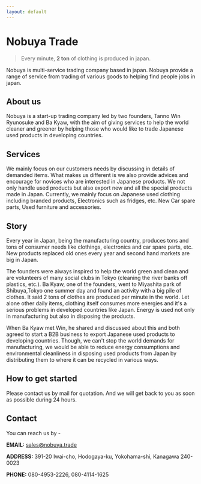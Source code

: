 ```yaml
---
layout: default
---
```



# Nobuya Trade

> Every minute, **2 ton** of clothing is produced in japan.

Nobuya is multi-service trading company based in japan. Nobuya provide a range of service from trading of various goods to helping find people jobs in japan.

## About us

Nobuya is a start-up trading company led by two founders, Tanno Win Ryunosuke and Ba Kyaw, with the aim of giving services 
to help the world cleaner and greener by helping those who would like to trade Japanese used products in developing countries.


## Services
We mainly focus on our customers needs by discussing in details of demanded items.
What makes us different is we also provide advices and encourage for novices who are interested in Japanese products.
We not only handle used products but also export new and all the special products made in Japan.
Currently, we mainly focus on 
Japanese used clothing including branded products, 
Electronics such as fridges, etc.
New Car spare parts,
Used furniture and accessories.

## Story

Every year in Japan, being the manufacturing country, produces tons and tons of consumer needs like clothings,
electronics and car spare parts, etc.
New products replaced old ones every year and second hand markets are big in Japan.


The founders were always inspired to help the world green and clean and are volunteers of many social clubs in Tokyo 
(cleaning the river banks off plastics, etc.).
Ba Kyaw, one of the founders, went to Miyashita park of Shibuya,Tokyo one summer day and found an activity with a big pile of clothes.
It said 2 tons of clothes are produced per minute in the world.
Let alone other daily items, clothing itself consumes more energies and it's a serious problems in developed countries like Japan.
Energy is used not only in manufacturing but also in disposing the products.

 
When Ba Kyaw met Win, he shared and discussed about this and both agreed to start a B2B business to export Japanese used products
to developing countries.
Though, we can't stop the world demands for manufacturing, we would be able to reduce energy consumptions and environmental cleanliness
in disposing used products from Japan by distributing them to where it can be recycled in various ways.

## How to get started
Please contact us by mail for quotation. And we will get back to you as soon as possible during 24 hours.

## Contact
You can reach us by -

**EMAIL:** sales@nobuya.trade


**ADDRESS:** 391-20 Iwai-cho, Hodogaya-ku, Yokohama-shi, Kanagawa 240-0023


**PHONE:** 080-4953-2226, 080-4114-1625

